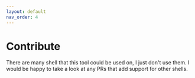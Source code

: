 ```yaml
---
layout: default
nav_order: 4
---
```


# Contribute

There are many shell that this tool could be used on, I just don't use them.  I would be happy to take a look at any
PRs that add support for other shells.
